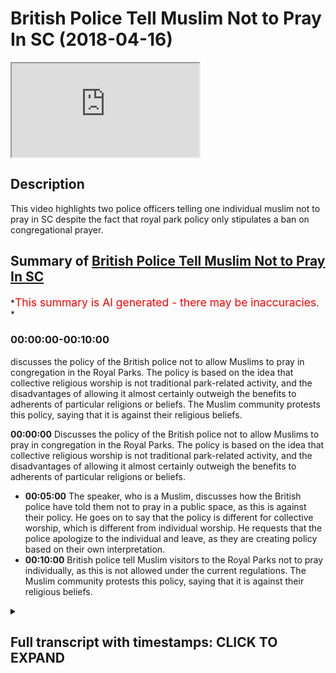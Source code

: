 # British Police Tell Muslim Not to Pray In SC (2018-04-16)

<iframe loading='lazy' allow='autoplay' src='https://www.youtube.com/embed/bNp3I1VSkBA'></iframe>

## Description

This video highlights two police officers telling one individual muslim not to pray in SC despite the fact that royal park policy only stipulates a ban on congregational prayer.

## Summary of [British Police Tell Muslim Not to Pray In SC](https://www.youtube.com/watch?v=bNp3I1VSkBA)

*<span style="color:red; font-size:125%">This summary is AI generated - there may be inaccuracies</span>. *

### <a onclick="modifyYTiframeseektime('0')">00:00:00-00:10:00</a>

 discusses the policy of the British police not to allow Muslims to pray in congregation in the Royal Parks. The policy is based on the idea that collective religious worship is not traditional park-related activity, and the disadvantages of allowing it almost certainly outweigh the benefits to adherents of particular religions or beliefs. The Muslim community protests this policy, saying that it is against their religious beliefs.

**<a onclick="modifyYTiframeseektime('0')">00:00:00</a>** Discusses the policy of the British police not to allow Muslims to pray in congregation in the Royal Parks. The policy is based on the idea that collective religious worship is not traditional park-related activity, and the disadvantages of allowing it almost certainly outweigh the benefits to adherents of particular religions or beliefs.

* **<a onclick="modifyYTiframeseektime('300')">00:05:00</a>** The speaker, who is a Muslim, discusses how the British police have told them not to pray in a public space, as this is against their policy. He goes on to say that the policy is different for collective worship, which is different from individual worship. He requests that the police apologize to the individual and leave, as they are creating policy based on their own interpretation.
* **<a onclick="modifyYTiframeseektime('600')">00:10:00</a>** British police tell Muslim visitors to the Royal Parks not to pray individually, as this is not allowed under the current regulations. The Muslim community protests this policy, saying that it is against their religious beliefs.

<details><summary><h2>Full transcript with timestamps: CLICK TO EXPAND</h2></summary>

<a onclick="modifyYTiframeseektime('0')">0:00:00</a> not me not me some other brothers that  
<a onclick="modifyYTiframeseektime('2')">0:00:02</a> we're doing it so I want to ask him a  
<a onclick="modifyYTiframeseektime('7')">0:00:07</a> question though how much of the park  
<a onclick="modifyYTiframeseektime('10')">0:00:10</a> how much is under the world parks up to  
<a onclick="modifyYTiframeseektime('14')">0:00:14</a> which where's the more than flint the  
<a onclick="modifyYTiframeseektime('15')">0:00:15</a> street what's your surname okay so the  
<a onclick="modifyYTiframeseektime('29')">0:00:29</a> policy as far as we know it we looked at  
<a onclick="modifyYTiframeseektime('31')">0:00:31</a> it carefully it said that you know which  
<a onclick="modifyYTiframeseektime('42')">0:00:42</a> one so we can refer to here we said as  
<a onclick="modifyYTiframeseektime('48')">0:00:48</a> far as we know first and foremost this  
<a onclick="modifyYTiframeseektime('50')">0:00:50</a> Park which is under the crown whatever  
<a onclick="modifyYTiframeseektime('54')">0:00:54</a> was a charity yeah yes a role box it's  
<a onclick="modifyYTiframeseektime('56')">0:00:56</a> like six or seven bucks now already in  
<a onclick="modifyYTiframeseektime('58')">0:00:58</a> the official website yeah  
<a onclick="modifyYTiframeseektime('60')">0:01:00</a> what it said was that you're not allowed  
<a onclick="modifyYTiframeseektime('62')">0:01:02</a> to pray in congregation now the  
<a onclick="modifyYTiframeseektime('65')">0:01:05</a> information we've been given also from  
<a onclick="modifyYTiframeseektime('67')">0:01:07</a> other police officers is that individual  
<a onclick="modifyYTiframeseektime('69')">0:01:09</a> acts of worship do not go under that so  
<a onclick="modifyYTiframeseektime('72')">0:01:12</a> in other words if someone wants to over  
<a onclick="modifyYTiframeseektime('74')">0:01:14</a> their Christian Muslim or Jewish if they  
<a onclick="modifyYTiframeseektime('75')">0:01:15</a> want to pray individually yeah then  
<a onclick="modifyYTiframeseektime('79')">0:01:19</a> they're allowed to do so this is what I  
<a onclick="modifyYTiframeseektime('82')">0:01:22</a> have okay no bouquet so let's bring up  
<a onclick="modifyYTiframeseektime('93')">0:01:33</a> can you please bring out the thing the  
<a onclick="modifyYTiframeseektime('95')">0:01:35</a> whole parks thing cuz I want to read out  
<a onclick="modifyYTiframeseektime('96')">0:01:36</a> to you because here try to follow doctor  
<a onclick="modifyYTiframeseektime('104')">0:01:44</a> so a.m. police Jamil worried it  
<a onclick="modifyYTiframeseektime('114')">0:01:54</a> yeah they saying one you're not allowed  
<a onclick="modifyYTiframeseektime('127')">0:02:07</a> yeah we'll get a copy of an outer  
<a onclick="modifyYTiframeseektime('129')">0:02:09</a> shoulder can you bring it so you are you  
<a onclick="modifyYTiframeseektime('155')">0:02:35</a> the supervisor here yeah sergeant very  
<a onclick="modifyYTiframeseektime('157')">0:02:37</a> like the fruits okay okay can we get it  
<a onclick="modifyYTiframeseektime('162')">0:02:42</a> please  
<a onclick="modifyYTiframeseektime('163')">0:02:43</a> by the way this is no legislation  
<a onclick="modifyYTiframeseektime('165')">0:02:45</a> therefore for us to all we've been  
<a onclick="modifyYTiframeseektime('167')">0:02:47</a> notified as its policy mr. Jamil mr.  
<a onclick="modifyYTiframeseektime('186')">0:03:06</a> Jamil I'm going to read this out okay  
<a onclick="modifyYTiframeseektime('189')">0:03:09</a> this is hey look as you can see here  
<a onclick="modifyYTiframeseektime('191')">0:03:11</a> please it says religious activity in the  
<a onclick="modifyYTiframeseektime('192')">0:03:12</a> world parks to say the Royal Parks does  
<a onclick="modifyYTiframeseektime('194')">0:03:14</a> not permit collective acts of worship or  
<a onclick="modifyYTiframeseektime('197')">0:03:17</a> other religious observances in the TRPA  
<a onclick="modifyYTiframeseektime('200')">0:03:20</a> state either in their own right or as  
<a onclick="modifyYTiframeseektime('202')">0:03:22</a> part of a demonstration event or other  
<a onclick="modifyYTiframeseektime('204')">0:03:24</a> activity this includes spoken or sung  
<a onclick="modifyYTiframeseektime('206')">0:03:26</a> communal praise or other events that are  
<a onclick="modifyYTiframeseektime('208')">0:03:28</a> primarily religious and focus exceptions  
<a onclick="modifyYTiframeseektime('211')">0:03:31</a> are made for annual events etc and First  
<a onclick="modifyYTiframeseektime('213')">0:03:33</a> World War and then it continues it says  
<a onclick="modifyYTiframeseektime('216')">0:03:36</a> as a public body it is not the place of  
<a onclick="modifyYTiframeseektime('218')">0:03:38</a> the world parks to make value judgments  
<a onclick="modifyYTiframeseektime('219')">0:03:39</a> between one religious observance and  
<a onclick="modifyYTiframeseektime('221')">0:03:41</a> another we must either permit all  
<a onclick="modifyYTiframeseektime('223')">0:03:43</a> collective religious observances or  
<a onclick="modifyYTiframeseektime('225')">0:03:45</a> refuse them all our approach is to  
<a onclick="modifyYTiframeseektime('227')">0:03:47</a> continue to refuse all such observances  
<a onclick="modifyYTiframeseektime('229')">0:03:49</a> on the grounds that they are not  
<a onclick="modifyYTiframeseektime('230')">0:03:50</a> traditional park related activities and  
<a onclick="modifyYTiframeseektime('233')">0:03:53</a> the disadvantages to the public at large  
<a onclick="modifyYTiframeseektime('235')">0:03:55</a> of allowing them almost certainly  
<a onclick="modifyYTiframeseektime('237')">0:03:57</a> outweigh the benefits to the adherents  
<a onclick="modifyYTiframeseektime('240')">0:04:00</a> of particular religion or belief  
<a onclick="modifyYTiframeseektime('242')">0:04:02</a> the construction of structures within  
<a onclick="modifyYTiframeseektime('245')">0:04:05</a> the religious significance as you can  
<a onclick="modifyYTiframeseektime('249')">0:04:09</a> see because you're not in my presence  
<a onclick="modifyYTiframeseektime('283')">0:04:43</a> yes your jobs  
<a onclick="modifyYTiframeseektime('288')">0:04:48</a> policies or laws to enforce them I'm  
<a onclick="modifyYTiframeseektime('293')">0:04:53</a> saying is it's a should know your first  
<a onclick="modifyYTiframeseektime('332')">0:05:32</a> language which clearly isn't now the  
<a onclick="modifyYTiframeseektime('335')">0:05:35</a> opposite of collective is a individual  
<a onclick="modifyYTiframeseektime('337')">0:05:37</a> all right so if it's prohibiting  
<a onclick="modifyYTiframeseektime('339')">0:05:39</a> collective action which in an English  
<a onclick="modifyYTiframeseektime('341')">0:05:41</a> language could actually only mean two or  
<a onclick="modifyYTiframeseektime('343')">0:05:43</a> more okay you've prohibited an  
<a onclick="modifyYTiframeseektime('346')">0:05:46</a> individual action no I'm sorry but no no  
<a onclick="modifyYTiframeseektime('354')">0:05:54</a> no no that's what a policy says  
<a onclick="modifyYTiframeseektime('357')">0:05:57</a> collective acts of worship of a  
<a onclick="modifyYTiframeseektime('359')">0:05:59</a> religious nature are different to  
<a onclick="modifyYTiframeseektime('360')">0:06:00</a> individual acts of worship now what  
<a onclick="modifyYTiframeseektime('362')">0:06:02</a> we're saying is now hold on hold on is a  
<a onclick="modifyYTiframeseektime('365')">0:06:05</a> speaker's corner so what we're going to  
<a onclick="modifyYTiframeseektime('366')">0:06:06</a> say here we made an announcement this  
<a onclick="modifyYTiframeseektime('368')">0:06:08</a> morning very clear announces  
<a onclick="modifyYTiframeseektime('371')">0:06:11</a> afternoon that we will be willing to go  
<a onclick="modifyYTiframeseektime('373')">0:06:13</a> by the regulations of the park  
<a onclick="modifyYTiframeseektime('375')">0:06:15</a> Ono's is corrupt excuse me go leave now  
<a onclick="modifyYTiframeseektime('379')">0:06:19</a> having said that having said that we are  
<a onclick="modifyYTiframeseektime('383')">0:06:23</a> saying that we are willing to go with  
<a onclick="modifyYTiframeseektime('384')">0:06:24</a> the policies of the park and we said  
<a onclick="modifyYTiframeseektime('386')">0:06:26</a> that very clearly and it's on camera so  
<a onclick="modifyYTiframeseektime('388')">0:06:28</a> that all of the Muslims are aware that  
<a onclick="modifyYTiframeseektime('390')">0:06:30</a> we are law-abiding policy abiding  
<a onclick="modifyYTiframeseektime('393')">0:06:33</a> citizens that are willing to communicate  
<a onclick="modifyYTiframeseektime('395')">0:06:35</a> conciliate and reconcile with the police  
<a onclick="modifyYTiframeseektime('397')">0:06:37</a> forces and we've done that over and over  
<a onclick="modifyYTiframeseektime('399')">0:06:39</a> again  
<a onclick="modifyYTiframeseektime('399')">0:06:39</a> despite the right-wing aggressions and  
<a onclick="modifyYTiframeseektime('401')">0:06:41</a> all these things have happened in recent  
<a onclick="modifyYTiframeseektime('403')">0:06:43</a> weeks but there is a difference between  
<a onclick="modifyYTiframeseektime('406')">0:06:46</a> collective acts of worship and  
<a onclick="modifyYTiframeseektime('408')">0:06:48</a> individual acts of worship I believe  
<a onclick="modifyYTiframeseektime('410')">0:06:50</a> DeMille and Barry  
<a onclick="modifyYTiframeseektime('411')">0:06:51</a> that way you have to do now is offer  
<a onclick="modifyYTiframeseektime('413')">0:06:53</a> this man a public apology for stopping  
<a onclick="modifyYTiframeseektime('416')">0:06:56</a> him from praying wherein your rights you  
<a onclick="modifyYTiframeseektime('418')">0:06:58</a> had no reason to do that you're  
<a onclick="modifyYTiframeseektime('420')">0:07:00</a> inventing policy so I'm going to give  
<a onclick="modifyYTiframeseektime('422')">0:07:02</a> you a chance before this goes on some  
<a onclick="modifyYTiframeseektime('424')">0:07:04</a> kind of front page newspaper and you  
<a onclick="modifyYTiframeseektime('425')">0:07:05</a> lose your job so apologize to them and  
<a onclick="modifyYTiframeseektime('427')">0:07:07</a> go and leave so you think have you been  
<a onclick="modifyYTiframeseektime('432')">0:07:12</a> given instructions have you been given  
<a onclick="modifyYTiframeseektime('434')">0:07:14</a> instructions to stop individual acts of  
<a onclick="modifyYTiframeseektime('436')">0:07:16</a> worship  
<a onclick="modifyYTiframeseektime('445')">0:07:25</a> so you're an interpreter of policy so  
<a onclick="modifyYTiframeseektime('461')">0:07:41</a> your interpretation is that a singular  
<a onclick="modifyYTiframeseektime('463')">0:07:43</a> person whether they be Muslim Christian  
<a onclick="modifyYTiframeseektime('464')">0:07:44</a> or Jew and and they want to pray whether  
<a onclick="modifyYTiframeseektime('467')">0:07:47</a> they say oh Jesus or this and that so  
<a onclick="modifyYTiframeseektime('469')">0:07:49</a> why are you speakers corner them what  
<a onclick="modifyYTiframeseektime('472')">0:07:52</a> has it become if someone speaks and  
<a onclick="modifyYTiframeseektime('476')">0:07:56</a> prays at the same time what you're gonna  
<a onclick="modifyYTiframeseektime('477')">0:07:57</a> do so right now I'm praying Ya Allah are  
<a onclick="modifyYTiframeseektime('480')">0:08:00</a> you going to arrest me are you going to  
<a onclick="modifyYTiframeseektime('482')">0:08:02</a> advise me because for me praying  
<a onclick="modifyYTiframeseektime('484')">0:08:04</a> individually in Tel supplicating  
<a onclick="modifyYTiframeseektime('487')">0:08:07</a> is that right so if so what is the  
<a onclick="modifyYTiframeseektime('491')">0:08:11</a> difference between me saying orgy or our  
<a onclick="modifyYTiframeseektime('494')">0:08:14</a> Christian saying oh Jesus praying  
<a onclick="modifyYTiframeseektime('495')">0:08:15</a> individually and someone and this man  
<a onclick="modifyYTiframeseektime('499')">0:08:19</a> here wanting to perform acts of worship  
<a onclick="modifyYTiframeseektime('500')">0:08:20</a> and individually what has this become  
<a onclick="modifyYTiframeseektime('503')">0:08:23</a> what you do so mr. Barry and mr. Jimmy  
<a onclick="modifyYTiframeseektime('518')">0:08:38</a> Oh mr. Barry my friend hold on mr. Barry  
<a onclick="modifyYTiframeseektime('522')">0:08:42</a> and mr. Jimmy I would like to tell you  
<a onclick="modifyYTiframeseektime('524')">0:08:44</a> straightforwardly right here and right  
<a onclick="modifyYTiframeseektime('525')">0:08:45</a> now our policy in regards to the police  
<a onclick="modifyYTiframeseektime('527')">0:08:47</a> as the Muslims we have United and we  
<a onclick="modifyYTiframeseektime('530')">0:08:50</a> have actually put a three-strike policy  
<a onclick="modifyYTiframeseektime('531')">0:08:51</a> and I want to meet you to understand the  
<a onclick="modifyYTiframeseektime('533')">0:08:53</a> policy we have put to the Muslims that  
<a onclick="modifyYTiframeseektime('535')">0:08:55</a> they are not allowed to pray in  
<a onclick="modifyYTiframeseektime('536')">0:08:56</a> congregation because that's what the  
<a onclick="modifyYTiframeseektime('538')">0:08:58</a> rules are thank you very much for  
<a onclick="modifyYTiframeseektime('541')">0:09:01</a> thanking me but you also have to allow  
<a onclick="modifyYTiframeseektime('542')">0:09:02</a> me to express myself because this is  
<a onclick="modifyYTiframeseektime('544')">0:09:04</a> meant to be after all speaker's corner  
<a onclick="modifyYTiframeseektime('546')">0:09:06</a> now having said that no problem so here  
<a onclick="modifyYTiframeseektime('554')">0:09:14</a> what we're saying is that there is a  
<a onclick="modifyYTiframeseektime('555')">0:09:15</a> policy in place we've said we respect  
<a onclick="modifyYTiframeseektime('557')">0:09:17</a> that policy that's good we also said and  
<a onclick="modifyYTiframeseektime('560')">0:09:20</a> this is a clear message to the police is  
<a onclick="modifyYTiframeseektime('563')">0:09:23</a> that no mmm she take away I'm not sure  
<a onclick="modifyYTiframeseektime('570')">0:09:30</a> so anyways what we're saying is at the  
<a onclick="modifyYTiframeseektime('574')">0:09:34</a> end of the day what we're saying is as  
<a onclick="modifyYTiframeseektime('575')">0:09:35</a> Muslims as Muslims we've said there's a  
<a onclick="modifyYTiframeseektime('578')">0:09:38</a> three-strike policy the first strike  
<a onclick="modifyYTiframeseektime('580')">0:09:40</a> if then we have a panel of five Muslims  
<a onclick="modifyYTiframeseektime('583')">0:09:43</a> see we see that you are unjustly or  
<a onclick="modifyYTiframeseektime('587')">0:09:47</a> unequally treating Muslim fine today  
<a onclick="modifyYTiframeseektime('591')">0:09:51</a> there's been one strike already which is  
<a onclick="modifyYTiframeseektime('593')">0:09:53</a> going to go to the panel members where  
<a onclick="modifyYTiframeseektime('595')">0:09:55</a> there was a group of African Christians  
<a onclick="modifyYTiframeseektime('597')">0:09:57</a> singing and dancing which is on camera  
<a onclick="modifyYTiframeseektime('599')">0:09:59</a> and no one reprimanded them I haven't  
<a onclick="modifyYTiframeseektime('601')">0:10:01</a> seen so okay well you have to be a bit  
<a onclick="modifyYTiframeseektime('603')">0:10:03</a> more stringent about exercising your  
<a onclick="modifyYTiframeseektime('604')">0:10:04</a> policies  
<a onclick="modifyYTiframeseektime('605')">0:10:05</a> okay whilst you were here but now you  
<a onclick="modifyYTiframeseektime('607')">0:10:07</a> have to do the job mr. berry of going to  
<a onclick="modifyYTiframeseektime('610')">0:10:10</a> every religious group that want to go  
<a onclick="modifyYTiframeseektime('612')">0:10:12</a> and speak to that want to go and  
<a onclick="modifyYTiframeseektime('614')">0:10:14</a> congregate for religious purposes and  
<a onclick="modifyYTiframeseektime('616')">0:10:16</a> we're forcing the Lord justly and  
<a onclick="modifyYTiframeseektime('618')">0:10:18</a> equally because that's exactly what the  
<a onclick="modifyYTiframeseektime('619')">0:10:19</a> policy said if it's not for one  
<a onclick="modifyYTiframeseektime('621')">0:10:21</a> religious group  
<a onclick="modifyYTiframeseektime('622')">0:10:22</a> it's not funny religious group number  
<a onclick="modifyYTiframeseektime('626')">0:10:26</a> two thank you number two number two as  
<a onclick="modifyYTiframeseektime('629')">0:10:29</a> far as we are concerned  
<a onclick="modifyYTiframeseektime('631')">0:10:31</a> our interpretation we'll also consulted  
<a onclick="modifyYTiframeseektime('633')">0:10:33</a> legal put people yeah and Steve told us  
<a onclick="modifyYTiframeseektime('635')">0:10:35</a> and Stevens even told us ourselves so  
<a onclick="modifyYTiframeseektime('638')">0:10:38</a> there's a contradiction in your what  
<a onclick="modifyYTiframeseektime('639')">0:10:39</a> you're telling us praying individually  
<a onclick="modifyYTiframeseektime('641')">0:10:41</a> is not a problem within the Royal Parks  
<a onclick="modifyYTiframeseektime('643')">0:10:43</a> and there's nothing that you can say  
<a onclick="modifyYTiframeseektime('644')">0:10:44</a> today to change that reality so what our  
<a onclick="modifyYTiframeseektime('647')">0:10:47</a> message is to the Muslims is continue  
<a onclick="modifyYTiframeseektime('649')">0:10:49</a> continue to pay despite of what these  
<a onclick="modifyYTiframeseektime('651')">0:10:51</a> people are trying to say because we have  
<a onclick="modifyYTiframeseektime('653')">0:10:53</a> no reason we have no reason now from a  
<a onclick="modifyYTiframeseektime('656')">0:10:56</a> law perspective or from a policy  
<a onclick="modifyYTiframeseektime('658')">0:10:58</a> perspective to think otherwise all right  
<a onclick="modifyYTiframeseektime('661')">0:11:01</a> unless you get the wall parks to change  
<a onclick="modifyYTiframeseektime('663')">0:11:03</a> their stance on it then I would say  
<a onclick="modifyYTiframeseektime('675')">0:11:15</a> that's what we're going to continue to  
<a onclick="modifyYTiframeseektime('677')">0:11:17</a> have all right I'm gonna say we all pray  
<a onclick="modifyYTiframeseektime('682')">0:11:22</a> what I've the words I've used today in  
<a onclick="modifyYTiframeseektime('684')">0:11:24</a> this discourse with you is we are going  
<a onclick="modifyYTiframeseektime('687')">0:11:27</a> to pray individually so in other words  
<a onclick="modifyYTiframeseektime('689')">0:11:29</a> if there's one Muslim in one particular  
<a onclick="modifyYTiframeseektime('701')">0:11:41</a> you bring the Oxford Dictionary out or  
<a onclick="modifyYTiframeseektime('703')">0:11:43</a> if you bring the Collins dictionary out  
<a onclick="modifyYTiframeseektime('705')">0:11:45</a> or if you bring them  
<a onclick="modifyYTiframeseektime('717')">0:11:57</a> hey come on spit take cameras ok yes  
<a onclick="modifyYTiframeseektime('722')">0:12:02</a> guys this is becoming as you can see  
<a onclick="modifyYTiframeseektime('726')">0:12:06</a> here as you can see here it's becoming a  
<a onclick="modifyYTiframeseektime('730')">0:12:10</a> little bit pedantic and every week they  
<a onclick="modifyYTiframeseektime('732')">0:12:12</a> try and get one officer with a Muslim  
<a onclick="modifyYTiframeseektime('735')">0:12:15</a> name to try and put a little bit of  
<a onclick="modifyYTiframeseektime('736')">0:12:16</a> pressure on us to doing things which we  
<a onclick="modifyYTiframeseektime('739')">0:12:19</a> are not obliged to do either legally or  
<a onclick="modifyYTiframeseektime('740')">0:12:20</a> through the policies of the world park  
<a onclick="modifyYTiframeseektime('743')">0:12:23</a> regulation now as Muslims in this in  
<a onclick="modifyYTiframeseektime('745')">0:12:25</a> this day we start off this afternoon by  
<a onclick="modifyYTiframeseektime('748')">0:12:28</a> making a very straightforward claim that  
<a onclick="modifyYTiframeseektime('750')">0:12:30</a> will be willing to comply with the  
<a onclick="modifyYTiframeseektime('755')">0:12:35</a> regulation but now what's happening is  
<a onclick="modifyYTiframeseektime('758')">0:12:38</a> Nuremberg Laws file regulations are  
<a onclick="modifyYTiframeseektime('760')">0:12:40</a> signed to come from these police  
<a onclick="modifyYTiframeseektime('762')">0:12:42</a> officers who are started to reinvent  
<a onclick="modifyYTiframeseektime('764')">0:12:44</a> their own doors and exercise those laws  
<a onclick="modifyYTiframeseektime('767')">0:12:47</a> being judge jury judge jury and  
<a onclick="modifyYTiframeseektime('772')">0:12:52</a> executioner obviously they have no  
<a onclick="modifyYTiframeseektime('774')">0:12:54</a> legislative capabilities and so when the  
<a onclick="modifyYTiframeseektime('776')">0:12:56</a> law says collective we cannot interpret  
<a onclick="modifyYTiframeseektime('779')">0:12:59</a> an intervening individual in any way in  
<a onclick="modifyYTiframeseektime('782')">0:13:02</a> the English language unless you want to  
<a onclick="modifyYTiframeseektime('784')">0:13:04</a> change the English language to another  
<a onclick="modifyYTiframeseektime('786')">0:13:06</a> language do not continue to seemingly  
<a onclick="modifyYTiframeseektime('789')">0:13:09</a> because included to us Muslim community  
<a onclick="modifyYTiframeseektime('792')">0:13:12</a> we're trying to film under pressure now  
<a onclick="modifyYTiframeseektime('793')">0:13:13</a> they're not trying infringe upon our  
<a onclick="modifyYTiframeseektime('795')">0:13:15</a> right to do that that is what you see a  
<a onclick="modifyYTiframeseektime('798')">0:13:18</a> protest of the highest magnitude and  
<a onclick="modifyYTiframeseektime('800')">0:13:20</a> speakers for a history of the Muslims  
<a onclick="modifyYTiframeseektime('802')">0:13:22</a> and Ramadan is coming alive I think we  
<a onclick="modifyYTiframeseektime('805')">0:13:25</a> will make and we've never done this  
<a onclick="modifyYTiframeseektime('806')">0:13:26</a> before but we will make the biggest  
<a onclick="modifyYTiframeseektime('808')">0:13:28</a> collective worship and as a collective  
<a onclick="modifyYTiframeseektime('810')">0:13:30</a> again in opposition to the so-called  
<a onclick="modifyYTiframeseektime('814')">0:13:34</a> policies in this place will make us  
<a onclick="modifyYTiframeseektime('816')">0:13:36</a> write a worship here will make a sign a  
<a onclick="modifyYTiframeseektime('818')">0:13:38</a> worship or Sunday worship who will try  
<a onclick="modifyYTiframeseektime('820')">0:13:40</a> and make this place a mosque in so one  
<a onclick="modifyYTiframeseektime('822')">0:13:42</a> thing in don't test us and don't mess  
<a onclick="modifyYTiframeseektime('825')">0:13:45</a> with us because at the end of the day  
<a onclick="modifyYTiframeseektime('826')">0:13:46</a> when it comes to pushing Muslims your  
<a onclick="modifyYTiframeseektime('828')">0:13:48</a> things are otherwise or even in the  
<a onclick="modifyYTiframeseektime('830')">0:13:50</a> rules that's what  
<a onclick="modifyYTiframeseektime('831')">0:13:51</a> becomes corrupted or otherwise like  
<a onclick="modifyYTiframeseektime('834')">0:13:54</a> those development developing countries  
<a onclick="modifyYTiframeseektime('836')">0:13:56</a> that you like it's black to criticize so  
<a onclick="modifyYTiframeseektime('839')">0:13:59</a> having said that guys know full well  
<a onclick="modifyYTiframeseektime('841')">0:14:01</a> your limit so democratic your legal and  
<a onclick="modifyYTiframeseektime('844')">0:14:04</a> your and your your issue eliminations  
<a onclick="modifyYTiframeseektime('848')">0:14:08</a> police officers don't push it because  
<a onclick="modifyYTiframeseektime('850')">0:14:10</a> believe me we do have a right to protest  
<a onclick="modifyYTiframeseektime('853')">0:14:13</a> we do have our we understand our rights  
<a onclick="modifyYTiframeseektime('854')">0:14:14</a> we have lawyers amongst us and don't  
<a onclick="modifyYTiframeseektime('856')">0:14:16</a> don't think for a moment they will be  
<a onclick="modifyYTiframeseektime('858')">0:14:18</a> able to turn around and say thank you  
<a onclick="modifyYTiframeseektime('861')">0:14:21</a> very much and that's what we have to say  
<a onclick="modifyYTiframeseektime('863')">0:14:23</a> now so we have to say thank you very  
<a onclick="modifyYTiframeseektime('866')">0:14:26</a> much  
</details>

